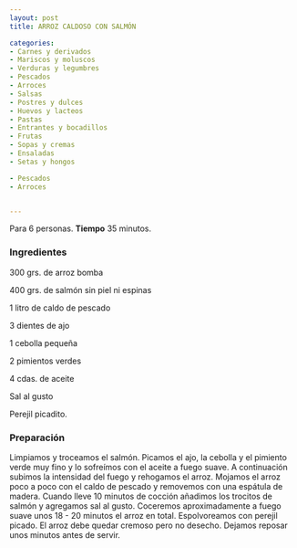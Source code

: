 ```yaml
---
layout: post
title: ARROZ CALDOSO CON SALMÓN

categories:
- Carnes y derivados
- Mariscos y moluscos
- Verduras y legumbres
- Pescados
- Arroces
- Salsas
- Postres y dulces
- Huevos y lacteos
- Pastas
- Entrantes y bocadillos
- Frutas
- Sopas y cremas
- Ensaladas
- Setas y hongos

- Pescados
- Arroces


---
```


Para 6 personas.
<b>Tiempo</b> 35 minutos.

<h3>Ingredientes</h3>

300 grs. de arroz bomba

400 grs. de salmón sin piel ni espinas

1 litro de caldo de pescado

3 dientes de ajo

1 cebolla pequeña

2 pimientos verdes

4 cdas. de aceite

Sal al gusto

Perejil picadito.

<h3>Preparación</h3>

Limpiamos y troceamos el salmón. Picamos el ajo, la cebolla y el pimiento verde muy fino y lo sofreímos con el aceite a fuego suave. A continuación subimos la intensidad del fuego y rehogamos el arroz. Mojamos el arroz poco a poco con el caldo de pescado y removemos con una espátula de madera. Cuando lleve 10 minutos de cocción añadimos los trocitos de salmón y agregamos sal al gusto. Coceremos aproximadamente a fuego suave unos 18 - 20 minutos el arroz en total. Espolvoreamos con perejil picado. El arroz debe quedar cremoso pero no desecho. Dejamos reposar unos minutos antes de servir.

